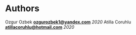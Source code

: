 
# Authors

Ozgur Ozbek **ozgurozbek1@yandex.com** *2020*
Atilla Coruhlu **atillacoruhlu@hotmail.com** *2020*
